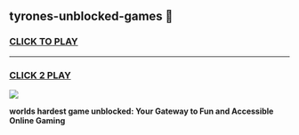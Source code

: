 
## tyrones-unblocked-games 👋
<h3>
<a href="https://premium.freeplayer.one?title=tyrones-unblocked-games&ref=14F">CLICK TO PLAY</a></h3>
<hr>

<h3>
<a href="https://premium.freeplayer.one?title=tyrones-unblocked-games&ref=14F">CLICK 2 PLAY</a>
  
</h3>

<a href="https://premium.freeplayer.one?title=tyrones-unblocked-games&ref=12F/"><img src="https://clearcache.store/games.png"></a>


**worlds hardest game unblocked: Your Gateway to Fun and Accessible Online Gaming**
